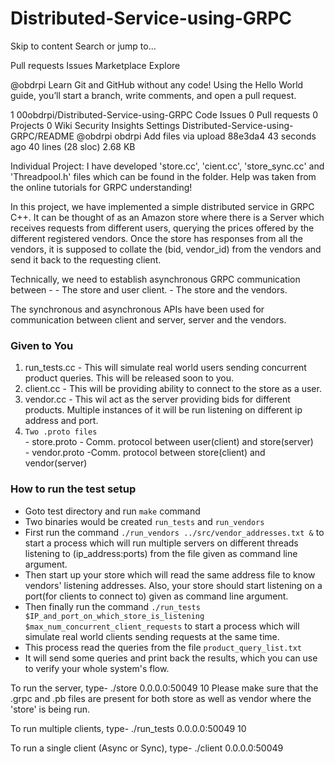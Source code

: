 # Distributed-Service-using-GRPC
Skip to content
Search or jump to…

Pull requests
Issues
Marketplace
Explore
 
@obdrpi 
Learn Git and GitHub without any code!
Using the Hello World guide, you’ll start a branch, write comments, and open a pull request.


1
00obdrpi/Distributed-Service-using-GRPC
 Code Issues 0 Pull requests 0 Projects 0 Wiki Security Insights Settings
Distributed-Service-using-GRPC/README
@obdrpi obdrpi Add files via upload
88e3da4 43 seconds ago
40 lines (28 sloc)  2.68 KB
 
Individual Project: I have developed 'store.cc', 'cient.cc', 'store_sync.cc' and 'Threadpool.h' files which can be found in the folder. Help was taken from the online tutorials for GRPC understanding!

In this project, we have implemented a simple distributed service in GRPC C++. It can be thought of as an Amazon store where there is a Server which receives requests from different users, querying the prices offered by the different registered vendors. Once the store has responses from all the vendors, it is supposed to collate the (bid, vendor_id) from the vendors and send it back to the requesting client. 

Technically, we need to establish asynchronous GRPC communication between -
    - The store and user client. 
    - The store and the vendors.  

The synchronous and asynchronous APIs have been used for communication between client and server, server and the vendors. 

### Given to You
  1. run_tests.cc - This will simulate real world users sending concurrent product queries. This will be released soon to you.
  2. client.cc - This will be providing ability to connect to the store as a user.
  3. vendor.cc - This wil act as the server providing bids for different products. Multiple instances of it will be run listening on different ip address and port.
  4. `Two .proto files`  
    - store.proto - Comm. protocol between user(client) and store(server)  
    - vendor.proto -Comm. protocol between store(client) and vendor(server)  

### How to run the test setup
  - Goto test directory and run `make` command
  - Two binaries would be created `run_tests` and `run_vendors`
  - First run the command `./run_vendors ../src/vendor_addresses.txt &` to start a process which will run multiple servers on different threads listening to (ip_address:ports) from the file given as command line argument.
  - Then start up your store which will read the same address file to know vendors' listening addresses. Also, your store should start listening on a port(for clients to connect to) given as command line argument.
  - Then finally run the command `./run_tests $IP_and_port_on_which_store_is_listening $max_num_concurrent_client_requests` to start a process which will simulate real world clients sending requests at the same time.
  - This process read the queries from the file `product_query_list.txt`
  - It will send some queries and print back the results, which you can use to verify your whole system's flow.


To run the server, type-
./store 0.0.0.0:50049 10
Please make sure that the .grpc and .pb files are present for both store as well as vendor where the 'store' is being run.

To run multiple clients, type-
./run_tests 0.0.0.0:50049 10

To run a single client (Async or Sync), type-
./client 0.0.0.0:50049
